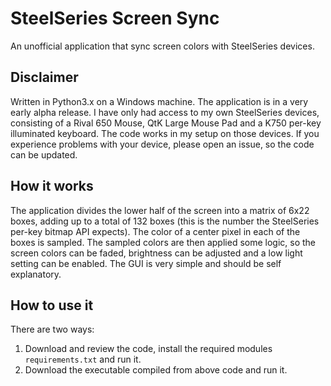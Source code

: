# SteelSeries Screen Sync

An unofficial application that sync screen colors with SteelSeries devices.

## Disclaimer

Written in Python3.x on a Windows machine. The application is in a very early alpha release. I have only had access to my own SteelSeries devices, consisting of a Rival 650 Mouse, QtK Large Mouse Pad and a K750 per-key illuminated keyboard. The code works in my setup on those devices. If you experience problems with your device, please open an issue, so the code can be updated.

## How it works

The application divides the lower half of the screen into a matrix of 6x22 boxes, adding up to a total of 132 boxes (this is the number the SteelSeries per-key bitmap API expects). The color of a center pixel in each of the boxes is sampled. 
The sampled colors are then applied some logic, so the screen colors can be faded, brightness can be adjusted and a low light setting can be enabled. 
The GUI is very simple and should be self explanatory.

## How to use it

There are two ways:
1. Download and review the code, install the required modules `requirements.txt` and run it.
2. Download the executable compiled from above code and run it.